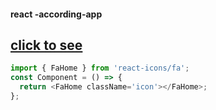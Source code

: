 #### react -according-app
## [click to see ](https://react-musa-according.netlify.app/)






```javascript
import { FaHome } from 'react-icons/fa';
const Component = () => {
  return <FaHome className='icon'></FaHome>;
};
```

